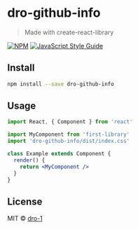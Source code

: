 # dro-github-info

> Made with create-react-library

[![NPM](https://img.shields.io/npm/v/first-library.svg)](https://www.npmjs.com/package/dro-github-info) [![JavaScript Style Guide](https://img.shields.io/badge/code_style-standard-brightgreen.svg)](https://standardjs.com)

## Install

```bash
npm install --save dro-github-info
```

## Usage

```jsx
import React, { Component } from 'react'

import MyComponent from 'first-library'
import 'dro-github-info/dist/index.css'

class Example extends Component {
  render() {
    return <MyComponent />
  }
}
```

## License

MIT © [dro-1](https://github.com/dro-1)
